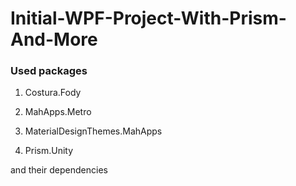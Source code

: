 # Initial-WPF-Project-With-Prism-And-More

### Used packages

1. Costura.Fody

1. MahApps.Metro

1. MaterialDesignThemes.MahApps

1. Prism.Unity

and their dependencies
